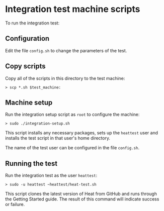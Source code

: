 Integration test machine scripts
================================

To run the integration test:

Configuration
-------------

Edit the file ``config.sh`` to change the parameters of the test.

Copy scripts
------------

Copy all of the scripts in this directory to the test machine:

```
> scp *.sh $test_machine:
```

Machine setup
-------------

Run the integration setup script as ``root`` to configure the machine:

```
> sudo ./integration-setup.sh
```

This script installs any necessary packages, sets up the ``heattest`` user and
installs the test script in that user's home directory.

The name of the test user can be configured in the file ``config.sh``.


Running the test
----------------

Run the integration test as the user ``heattest``:

```
> sudo -u heattest ~heattest/heat-test.sh
```

This script clones the latest version of Heat from GitHub and runs through
the Getting Started guide. The result of this command will indicate success
or failure.

